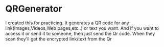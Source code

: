 # QRGenerator

I created this for practicing.
It generates a QR code for any link(Images,Videos,Web pages,etc..) or text you want.
And if you want to access it or send it to someone, then just send the Qr code.
When they scan they'll get the encrypted link/text from the Qr
